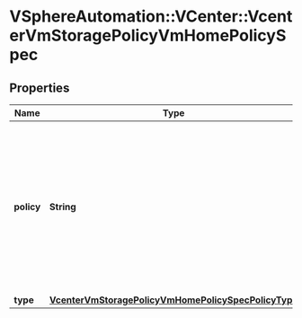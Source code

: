 # VSphereAutomation::VCenter::VcenterVmStoragePolicyVmHomePolicySpec

## Properties
Name | Type | Description | Notes
------------ | ------------- | ------------- | -------------
**policy** | **String** | Storage Policy identification. This field is optional and it is only relevant when the value of Policy.VmHomePolicySpec.type is USE_SPECIFIED_POLICY. When clients pass a value of this structure as a parameter, the field must be an identifier for the resource type: vcenter.StoragePolicy. When operations return a value of this structure as a result, the field will be an identifier for the resource type: vcenter.StoragePolicy. | [optional] 
**type** | [**VcenterVmStoragePolicyVmHomePolicySpecPolicyType**](VcenterVmStoragePolicyVmHomePolicySpecPolicyType.md) |  | 


